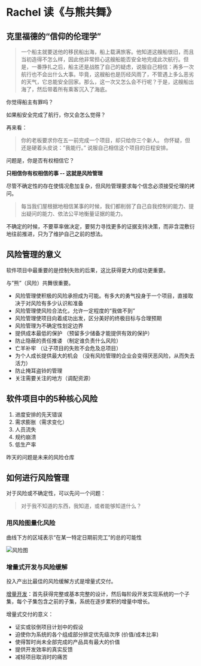 # Rachel 读《与熊共舞》

## 克里福德的“信仰的伦理学”

> 一个船主就要送他的移民船出海，船上载满旅客。他知道这艘船很旧，而且当初造得不怎么样，因此他非常担心这艘船能否安全地完成此次航行。但是，一番挣扎之后，船主还是战胜了自己的疑虑，说服自己相信：再多一次航行也不会出什么大事。毕竟，这艘船也是历经风雨了，不管遇上多么恶劣的天气，它总能安全回家。那么，这一次又怎么会不行呢？于是，这艘船出海了，然后带着所有乘客沉入了海底。

你觉得船主有罪吗？

如果船安全完成了航行，你又会怎么觉得？

再来看：

> 你的老板要求你在五一前完成一个项目，却只给你三个新人。 你怀疑，但还是硬着头皮说：”我能行。” 说服自己相信这个项目的日程安排。

问题是，你是否有权相信它？

**只相信你有权相信的事 -- 这就是风险管理**

尽管不确定性的存在使情况愈加复杂，但风险管理要求每个信念必须接受伦理的拷问。

> 每当我们屋根据地相信某事的时候，我们都削弱了自己自我控制的能力、提出疑问的能力、依法公平地衡量证据的能力。

不确定的时候，不要草率做决定，要努力寻找更多的证据支持决策，而非含混敷衍地往前推进，只为了维护自己之前的想法。

## 风险管理的意义

软件项目中最重要的是控制失败的后果，这比获得更大的成功更重要。

与”熊”（风险）共舞很重要。

* 风险管理使积极的风险承担成为可能。有多大的勇气投身于一个项目，直接取决于对风险有多少认识和准备
* 风险管理使风险合法化，允许一定程度的“我做不到”
* 风险管理使项目向着成功出发，区分美好的终极目标与合理预期
* 风险管理为不确定性划定边界
* 提供成本最低的保护 （预留多少储备才能提供有效的保护）
* 防止隐蔽的责任推诿 （制定谁负责什么风险）
* 亡羊补牢 （让子项目的失败不会危及总项目）
* 为个人成长提供最大的机会 （没有风险管理的企业会变得厌恶风险，从而失去活力）
* 防止掩耳盗铃的管理
* 关注需要关注的地方（调配资源）

## 软件项目中的5种核心风险

1. 进度安排的先天错误
2. 需求膨胀（需求变化）
3. 人员流失
4. 规约崩溃
5. 低生产率

昨天的问题是未来的风险仓库

## 如何进行风险管理

对于风险或不确定性，可以先问一个问题：

> 对于我不知道的东西，我知道，或者能够知道什么？

### 用风险图量化风险

曲线下方的区域表示“在某一特定日期前完工”的总的可能性

![风险图](http://p319p95sa.bkt.clouddn.com/increment-dev.jpg)

### 增量式开发与风险缓解

投入产出比最佳的风险缓解方式是增量式交付。

[增量开发](https://baike.baidu.com/item/%E5%A2%9E%E9%87%8F%E5%BC%8F%E5%BC%80%E5%8F%91/5133612)：首先获得完整或基本完整的设计，然后每阶段开发实现系统的一个子集，每个子集包含之前的子集，系统在逐步累积的增量中增长。

增量式交付的意义：

* 证实或驳倒项目计划中的假设
* 迫使你为系统的各个组成部分排定优先级次序 (价值/成本比率)
* 使得暂时尚未全部完成的产品具有最大的价值
* 提供开发效率的真实反馈
* 减轻项目取消时的痛苦
